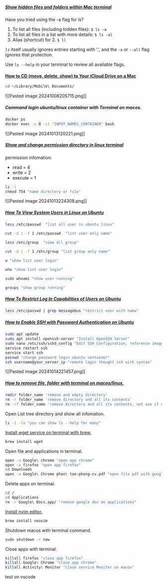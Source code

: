 ##### [**Show hidden files and folders within Mac terminal**](https://stackoverflow.com/questions/71983948/show-hidden-files-and-folders-within-mac-terminal)

Have you tried using the -a flag for ls?

1. To list all files (including hidden files): `$ ls -a`
2. To list all files in a list with more details: `$ ls -al`
3. Alias (shortcut) for 2. `$ ll`

`ls` itself usually ignores entries starting with '.', and the `-a` or `--all` flag ignores that protection.

Use `ls --help` in your terminal to review all available flags.

#### [How to CD (move, delete, show) to Your iCloud Drive on a Mac](https://www.wikihow.com/CD-to-iCloud-Drive-on-Mac)

```bash
cd ~/Library/Mobile\ Documents/
```

![[Pasted image 20241008205715.png]]

##### **Command login ubuntu/linux container with Terminal on macos**.
```bash
docker ps 
docker exec -u 0 -it "INPUT_NAMES_CONTAINER" bash
```
![[Pasted image 20241013120221.png]]


##### **[Show and change permission directory in linux terminal](https://hcc.unl.edu/docs/handling_data/data_storage/linux_file_permissions/#:~:text=Type%20the%20command%20ls%20%2Dl,a%20file%20or%20a%20directory.)**

permission infomation:
- read = 4
- write = 2
- execute = 1

```bash
ls -l
chmod 754 "name directory or file"

```
![[Pasted image 20241013224308.png]]

##### [How To View System Users in Linux on Ubuntu](https://www.digitalocean.com/community/tutorials/how-to-view-system-users-in-linux-on-ubuntu)

```bash
less /etc/passwd  "list all user in ubuntu linux"

cut -d : -f 1 /etc/passwd  "list user only name"

less /etc/group  "view all group"

cut -d : -f 1 /etc/group "list group only name"

w "show list user login"

who "show list user login"

sudo whoami "show user running"

groups "show group running"

```

##### [How To Restrict Log In Capabilities of Users on Ubuntu](https://www.digitalocean.com/community/tutorials/how-to-restrict-log-in-capabilities-of-users-on-ubuntu)

```bash
less /etc/passwd | grep messagebus "restrict user with namw"
```

##### [How to Enable SSH with Password Authentication on Ubuntu](https://medium.com/@ravidevops2470/how-to-enable-ssh-with-password-authentication-on-ubuntu-22-04-a7cbdf476d8b)

```bash
sudo apt update  
sudo apt install openssh-server "Install OpenSSH Server"
sudo nano /etc/ssh/sshd_config "Edit SSH Configuration, reference image show below "
service restart ssh
service start ssh
passwd "change password login ubuntu container"
ssh username@your_server_ip "remote login thought ssh with syntax"
```
![[Pasted image 20241014221457.png]]

##### [How to remove file, folder with terminal on macos/linux.](https://docs.oracle.com/cd/E19253-01/806-7612/files-20/index.html)

```bash
rmdir folder_name 'remove and empty directory'
rm -r folder_name 'remove directory and all its contents'
rm -rf folder_name 'remove directory and all its contents, not use if unsure'

```

Open List tree directory  and show all infomation.

```bash 
ls -1 -la "you can show ls --help for many"
```

[Install wget service on terminal with brew.](https://www.cyberciti.biz/faq/howto-install-wget-om-mac-os-x-mountain-lion-mavericks-snow-leopard/)
```bash
brew install wget

```

Open file and applications in terminal.

```bash
open -a Google\ chrome "open app chrome"
open -a firefox "open app firefox"
cd Downloads
open -a Google\ Chrome phan\ tan-phong-cv.pdf "open file pdf with google chrome"
```

Delete apps on terminal.
```bash
cd /
cd Applications
rm -r Google\ Docs.app/ "remove google doc on applications"
```

[Install nvim editor.](https://github.com/neovim/neovim/blob/master/INSTALL.md)
```bash
brew install neovim
```

Shutdown macos with terminal command.
```bash
sudo shutdown -r now
```

Close apps with terminal.
```bash
killall firefox "close app firefox"
killall Google\ Chrome "close app chrome"
killall Activity\ Monitor "close service Monitor on macos"
```

test on vscode
